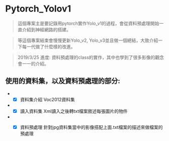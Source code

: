 # Pytorch_Yolov1
> 這個專案主是要記錄用pytorch實作Yolo_v1的過程，會從資料預處理開始一直介紹到神經網路的搭建。

> 等這個專案結束會慢慢更新Yolo_v2, Yolo_v3並且做一個總結，大致介紹一下每一代做了什麼樣的改進。

> 2019/3/25 進度: 資料預處理的class的實作，其中也學到了很多影像的觀念會一一的介紹。

## 使用的資料集，以及資料預處理的部分:
*  -[x] 資料集介紹 Voc2012資料集
*  -[x] 讀入資料集 Xml讀入之後轉txt檔案敘述每張圖片的物件
*  -[x] 資料預處理 針對jpg資料集當中的影像搭配上面.txt檔案的描述來做檔案的預處理


